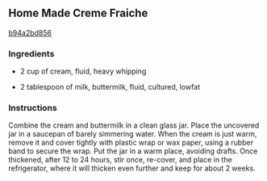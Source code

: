 ## Home Made Creme Fraiche

[b94a2bd856](http://www.cookstr.com/recipes/home-made-cregraveme-fraicircche)

### Ingredients

 - 2 cup of cream, fluid, heavy whipping

 - 2 tablespoon of milk, buttermilk, fluid, cultured, lowfat

### Instructions

Combine the cream and buttermilk in a clean glass jar. Place the uncovered jar in a saucepan of barely simmering water. When the cream is just warm, remove it and cover tightly with plastic wrap or wax paper, using a rubber band to secure the wrap. Put the jar in a warm place, avoiding drafts. Once thickened, after 12 to 24 hours, stir once, re-cover, and place in the refrigerator, where it will thicken even further and keep for about 2 weeks.